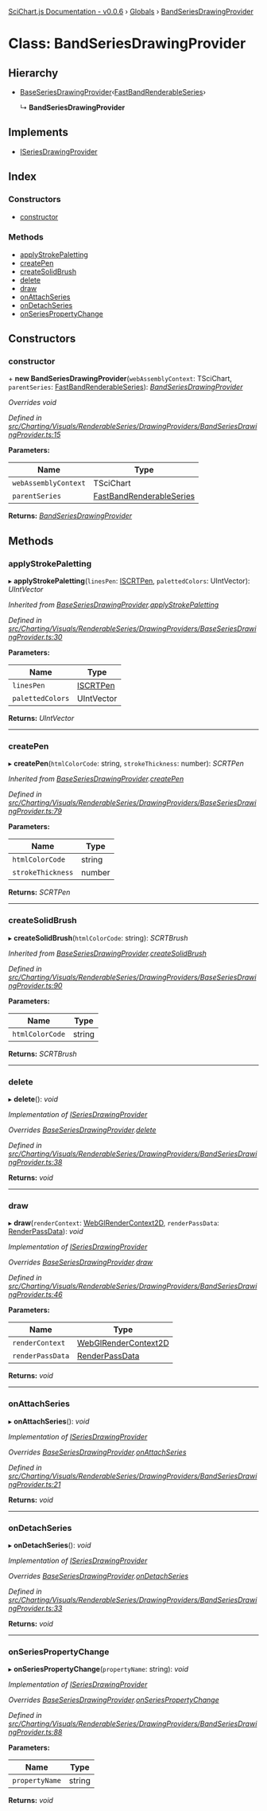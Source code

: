 [SciChart.js Documentation - v0.0.6](../README.md) › [Globals](../globals.md) › [BandSeriesDrawingProvider](bandseriesdrawingprovider.md)

# Class: BandSeriesDrawingProvider

## Hierarchy

* [BaseSeriesDrawingProvider](baseseriesdrawingprovider.md)‹[FastBandRenderableSeries](fastbandrenderableseries.md)›

  ↳ **BandSeriesDrawingProvider**

## Implements

* [ISeriesDrawingProvider](../interfaces/iseriesdrawingprovider.md)

## Index

### Constructors

* [constructor](bandseriesdrawingprovider.md#constructor)

### Methods

* [applyStrokePaletting](bandseriesdrawingprovider.md#applystrokepaletting)
* [createPen](bandseriesdrawingprovider.md#createpen)
* [createSolidBrush](bandseriesdrawingprovider.md#createsolidbrush)
* [delete](bandseriesdrawingprovider.md#delete)
* [draw](bandseriesdrawingprovider.md#draw)
* [onAttachSeries](bandseriesdrawingprovider.md#onattachseries)
* [onDetachSeries](bandseriesdrawingprovider.md#ondetachseries)
* [onSeriesPropertyChange](bandseriesdrawingprovider.md#onseriespropertychange)

## Constructors

###  constructor

\+ **new BandSeriesDrawingProvider**(`webAssemblyContext`: TSciChart, `parentSeries`: [FastBandRenderableSeries](fastbandrenderableseries.md)): *[BandSeriesDrawingProvider](bandseriesdrawingprovider.md)*

*Overrides void*

*Defined in [src/Charting/Visuals/RenderableSeries/DrawingProviders/BandSeriesDrawingProvider.ts:15](https://github.com/ABTSoftware/SciChart.Dev/blob/ff9f38d289/Web/src/SciChart/src/Charting/Visuals/RenderableSeries/DrawingProviders/BandSeriesDrawingProvider.ts#L15)*

**Parameters:**

Name | Type |
------ | ------ |
`webAssemblyContext` | TSciChart |
`parentSeries` | [FastBandRenderableSeries](fastbandrenderableseries.md) |

**Returns:** *[BandSeriesDrawingProvider](bandseriesdrawingprovider.md)*

## Methods

###  applyStrokePaletting

▸ **applyStrokePaletting**(`linesPen`: [ISCRTPen](../interfaces/iscrtpen.md), `palettedColors`: UIntVector): *UIntVector*

*Inherited from [BaseSeriesDrawingProvider](baseseriesdrawingprovider.md).[applyStrokePaletting](baseseriesdrawingprovider.md#applystrokepaletting)*

*Defined in [src/Charting/Visuals/RenderableSeries/DrawingProviders/BaseSeriesDrawingProvider.ts:30](https://github.com/ABTSoftware/SciChart.Dev/blob/ff9f38d289/Web/src/SciChart/src/Charting/Visuals/RenderableSeries/DrawingProviders/BaseSeriesDrawingProvider.ts#L30)*

**Parameters:**

Name | Type |
------ | ------ |
`linesPen` | [ISCRTPen](../interfaces/iscrtpen.md) |
`palettedColors` | UIntVector |

**Returns:** *UIntVector*

___

###  createPen

▸ **createPen**(`htmlColorCode`: string, `strokeThickness`: number): *SCRTPen*

*Inherited from [BaseSeriesDrawingProvider](baseseriesdrawingprovider.md).[createPen](baseseriesdrawingprovider.md#createpen)*

*Defined in [src/Charting/Visuals/RenderableSeries/DrawingProviders/BaseSeriesDrawingProvider.ts:79](https://github.com/ABTSoftware/SciChart.Dev/blob/ff9f38d289/Web/src/SciChart/src/Charting/Visuals/RenderableSeries/DrawingProviders/BaseSeriesDrawingProvider.ts#L79)*

**Parameters:**

Name | Type |
------ | ------ |
`htmlColorCode` | string |
`strokeThickness` | number |

**Returns:** *SCRTPen*

___

###  createSolidBrush

▸ **createSolidBrush**(`htmlColorCode`: string): *SCRTBrush*

*Inherited from [BaseSeriesDrawingProvider](baseseriesdrawingprovider.md).[createSolidBrush](baseseriesdrawingprovider.md#createsolidbrush)*

*Defined in [src/Charting/Visuals/RenderableSeries/DrawingProviders/BaseSeriesDrawingProvider.ts:90](https://github.com/ABTSoftware/SciChart.Dev/blob/ff9f38d289/Web/src/SciChart/src/Charting/Visuals/RenderableSeries/DrawingProviders/BaseSeriesDrawingProvider.ts#L90)*

**Parameters:**

Name | Type |
------ | ------ |
`htmlColorCode` | string |

**Returns:** *SCRTBrush*

___

###  delete

▸ **delete**(): *void*

*Implementation of [ISeriesDrawingProvider](../interfaces/iseriesdrawingprovider.md)*

*Overrides [BaseSeriesDrawingProvider](baseseriesdrawingprovider.md).[delete](baseseriesdrawingprovider.md#abstract-delete)*

*Defined in [src/Charting/Visuals/RenderableSeries/DrawingProviders/BandSeriesDrawingProvider.ts:38](https://github.com/ABTSoftware/SciChart.Dev/blob/ff9f38d289/Web/src/SciChart/src/Charting/Visuals/RenderableSeries/DrawingProviders/BandSeriesDrawingProvider.ts#L38)*

**Returns:** *void*

___

###  draw

▸ **draw**(`renderContext`: [WebGlRenderContext2D](webglrendercontext2d.md), `renderPassData`: [RenderPassData](renderpassdata.md)): *void*

*Implementation of [ISeriesDrawingProvider](../interfaces/iseriesdrawingprovider.md)*

*Overrides [BaseSeriesDrawingProvider](baseseriesdrawingprovider.md).[draw](baseseriesdrawingprovider.md#abstract-draw)*

*Defined in [src/Charting/Visuals/RenderableSeries/DrawingProviders/BandSeriesDrawingProvider.ts:46](https://github.com/ABTSoftware/SciChart.Dev/blob/ff9f38d289/Web/src/SciChart/src/Charting/Visuals/RenderableSeries/DrawingProviders/BandSeriesDrawingProvider.ts#L46)*

**Parameters:**

Name | Type |
------ | ------ |
`renderContext` | [WebGlRenderContext2D](webglrendercontext2d.md) |
`renderPassData` | [RenderPassData](renderpassdata.md) |

**Returns:** *void*

___

###  onAttachSeries

▸ **onAttachSeries**(): *void*

*Implementation of [ISeriesDrawingProvider](../interfaces/iseriesdrawingprovider.md)*

*Overrides [BaseSeriesDrawingProvider](baseseriesdrawingprovider.md).[onAttachSeries](baseseriesdrawingprovider.md#onattachseries)*

*Defined in [src/Charting/Visuals/RenderableSeries/DrawingProviders/BandSeriesDrawingProvider.ts:21](https://github.com/ABTSoftware/SciChart.Dev/blob/ff9f38d289/Web/src/SciChart/src/Charting/Visuals/RenderableSeries/DrawingProviders/BandSeriesDrawingProvider.ts#L21)*

**Returns:** *void*

___

###  onDetachSeries

▸ **onDetachSeries**(): *void*

*Implementation of [ISeriesDrawingProvider](../interfaces/iseriesdrawingprovider.md)*

*Overrides [BaseSeriesDrawingProvider](baseseriesdrawingprovider.md).[onDetachSeries](baseseriesdrawingprovider.md#ondetachseries)*

*Defined in [src/Charting/Visuals/RenderableSeries/DrawingProviders/BandSeriesDrawingProvider.ts:33](https://github.com/ABTSoftware/SciChart.Dev/blob/ff9f38d289/Web/src/SciChart/src/Charting/Visuals/RenderableSeries/DrawingProviders/BandSeriesDrawingProvider.ts#L33)*

**Returns:** *void*

___

###  onSeriesPropertyChange

▸ **onSeriesPropertyChange**(`propertyName`: string): *void*

*Implementation of [ISeriesDrawingProvider](../interfaces/iseriesdrawingprovider.md)*

*Overrides [BaseSeriesDrawingProvider](baseseriesdrawingprovider.md).[onSeriesPropertyChange](baseseriesdrawingprovider.md#abstract-onseriespropertychange)*

*Defined in [src/Charting/Visuals/RenderableSeries/DrawingProviders/BandSeriesDrawingProvider.ts:88](https://github.com/ABTSoftware/SciChart.Dev/blob/ff9f38d289/Web/src/SciChart/src/Charting/Visuals/RenderableSeries/DrawingProviders/BandSeriesDrawingProvider.ts#L88)*

**Parameters:**

Name | Type |
------ | ------ |
`propertyName` | string |

**Returns:** *void*
